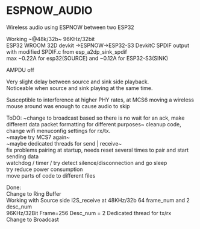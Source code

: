 # ESPNOW_AUDIO
Wireless audio using ESPNOW between two ESP32

Working ~@48k/32b~ 96KHz/32bit  
ESP32 WROOM 32D devkit ->ESPNOW->ESP32-S3 DevkitC SPDIF output with modified SPDIF.c from esp_a2dp_sink_spdif   
max ~0.22A for esp32(SOURCE) and ~0.12A for ESP32-S3(SINK)  

AMPDU off  

Very slight delay between source and sink side playback.   
Noticeable when source and sink playing at the same time.  

Susceptible to interference at higher PHY rates, at MCS6 moving a wireless mouse around was enough to cause audio to skip 

ToDO:
~change to broadcast based so there is no wait for an ack, make different data packet formatting for different purposes~
cleanup code, change wifi menuconfig settings for rx/tx.  
~maybe try MCS7 again~  
~maybe dedicated threads for send | receive~  
fix problems pairing at startup, needs reset several times to pair and start sending data  
watchdog / timer / try detect silence/disconnection and go sleep   
try reduce power consumption  
move parts of code to different files  


Done:  
Change to Ring Buffer  
Working with Source side I2S_receive at 48KHz/32b 64 frame_num and 2 desc_num  
96KHz/32Bit  Frame=256 Desc_num = 2
Dedicated thread for tx/rx  
Change to Broadcast 
